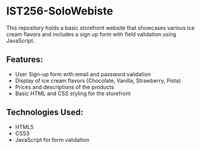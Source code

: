 # IST256-SoloWebiste
This repository holds a basic storefront website that showcases various ice cream flavors and includes a sign up form with field validation using JavaScript.

## Features:

- User Sign-up form with email and password validation
- Display of ice cream flavors (Chocolate, Vanilla, Strawberry, Pista)
- Prices and descriptions of the products
- Basic HTML and CSS styling for the storefront

## Technologies Used:

- HTML5
- CSS3
- JavaScript for form validation
